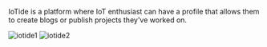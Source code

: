 IoTide is a platform where IoT enthusiast can have a profile that allows them to create blogs or publish projects they've worked on.

![iotide1](https://github.com/amarakamara/IoTide/assets/122091196/da9340bc-b442-4cb7-81d2-27a3c0b4f832)
![iotide2](https://github.com/amarakamara/IoTide/assets/122091196/f6ad79ae-7a6a-4737-8c87-646aedec424c)
